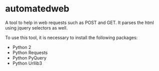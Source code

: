 # automatedweb
A tool to help in web requests such as POST and GET. It parses the html using jquery selectors as well.

To use this tool, it is necessary to install the following packages:
 - Python 2
 - Python Requests
 - Python PyQuery
 - Python Urllib3
